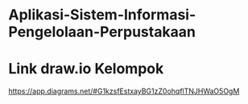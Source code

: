 # Aplikasi-Sistem-Informasi-Pengelolaan-Perpustakaan

# Link draw.io Kelompok
https://app.diagrams.net/#G1kzsfEstxayBG1zZ0ohqflTNJHWaO5OgM